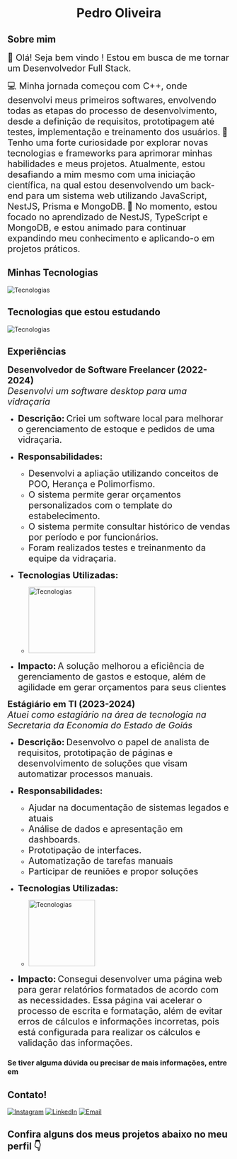 
<h1 style="text-align: center;">Pedro Oliveira</h1>

## Sobre mim

<span style="font-size:20px;">👋 Olá! Seja bem vindo ! Estou em busca de me tornar um Desenvolvedor Full Stack.</span>

<span style="font-size:20px;">💻 Minha jornada começou com C++, onde desenvolvi meus primeiros softwares, envolvendo todas as etapas do processo de desenvolvimento, desde a definição de requisitos, prototipagem até testes, implementação e treinamento dos usuários.</span>
<span style="font-size:20px;">
👀 Tenho uma forte curiosidade por explorar novas tecnologias e frameworks para aprimorar minhas habilidades e meus projetos. Atualmente, estou desafiando a mim mesmo com uma iniciação científica, na qual estou desenvolvendo um back-end para um sistema web utilizando JavaScript, NestJS, Prisma e MongoDB.</span>
<span style="font-size:20px;">
🌱 No momento, estou focado no aprendizado de NestJS, TypeScript e MongoDB, e estou animado para continuar expandindo meu conhecimento e aplicando-o em projetos práticos.
</span>

## Minhas Tecnologias

![Tecnologias](https://skillicons.dev/icons?i=cpp,python,html,css,javascript,jquery,tailwind,bootstrap,sqlite,git)

## Tecnologias que estou estudando

![Tecnologias](https://skillicons.dev/icons?i=nest,typescript,mongo,prisma)

## Experiências

**<span style="font-size:20px;">Desenvolvedor de Software Freelancer (2022-2024)</span>**  
_<span style="font-size:20px;">Desenvolvi um software desktop para uma vidraçaria</span>_

- **<span style="font-size:20px;">Descrição:</span>** <span style="font-size:20px;">Criei um software local para melhorar o gerenciamento de estoque e pedidos de uma vidraçaria.</span>

- **<span style="font-size:20px;">Responsabilidades:</span>**

  - <span style="font-size:20px;">Desenvolvi a apliação utilizando conceitos de POO, Herança e Polimorfismo.</span>
  - <span style="font-size:20px;">O sistema permite gerar orçamentos personalizados com o template do estabelecimento.</span>
  - <span style="font-size:20px;">O sistema permite consultar histórico de vendas por período e por funcionários.</span>
  - <span style="font-size:20px;">Foram realizados testes e treinanmento da equipe da vidraçaria.</span>

- **<span style="font-size:20px;">Tecnologias Utilizadas:</span>** <span style="font-size:20px;"></span>

  - <img src="https://skillicons.dev/icons?i=cpp,qt,cmake,sqlite" alt="Tecnologias" width="150" />

- **<span style="font-size:20px;">Impacto:</span>** <span style="font-size:20px;">A solução melhorou a eficiência de gerenciamento de gastos e estoque, além de agilidade em gerar orçamentos para seus clientes</span>

**<span style="font-size:20px;">Estágiário em TI (2023-2024)</span>**  
_<span style="font-size:20px;">Atuei como estagiário na área de tecnologia na Secretaria da Economia do Estado de Goiás</span>_

- **<span style="font-size:20px;">Descrição:</span>** <span style="font-size:20px;">Desenvolvo o papel de analista de requisitos, prototipação de páginas e desenvolvimento de soluções que visam automatizar processos manuais.</span>

- **<span style="font-size:20px;">Responsabilidades:</span>**

  - <span style="font-size:20px;">Ajudar na documentação de sistemas legados e atuais</span>
  - <span style="font-size:20px;">Análise de dados e apresentação em dashboards.</span>
  - <span style="font-size:20px;">Prototipação de interfaces.</span>
  - <span style="font-size:20px;">Automatização de tarefas manuais</span>
  - <span style="font-size:20px;">Participar de reuniões e propor soluções</span>

- **<span style="font-size:20px;">Tecnologias Utilizadas:</span>** <span style="font-size:20px;"></span>

  - <img src="https://skillicons.dev/icons?i=python,html,bootstrap,jquery" alt="Tecnologias" width="150px" />

- **<span style="font-size:20px;">Impacto:</span>** <span style="font-size:20px;">Consegui desenvolver uma página web para gerar relatórios formatados de acordo com as necessidades. Essa página vai acelerar o processo de escrita e formatação, além de evitar erros de cálculos e informações incorretas, pois está configurada para realizar os cálculos e validação das informações.</span>
  
### Se tiver alguma dúvida ou precisar de mais informações, entre em 
## Contato!

[![Instagram](https://img.shields.io/badge/Instagram-%231DA1F2.svg?&style=for-the-badge&logo=twitter&logoColor=white)](https://instagram.com/pedro.liveiram)
[![LinkedIn](https://img.shields.io/badge/LinkedIn-%230077B5.svg?&style=for-the-badge&logo=linkedin&logoColor=white)](https://www.linkedin.com/in/pedro-oliveira-m/)
[![Email](https://img.shields.io/badge/Email-D14836?style=for-the-badge&logo=gmail&logoColor=white)](mailto:pedropucmont@gmail.com)

## Confira alguns dos meus projetos abaixo no meu perfil 👇
